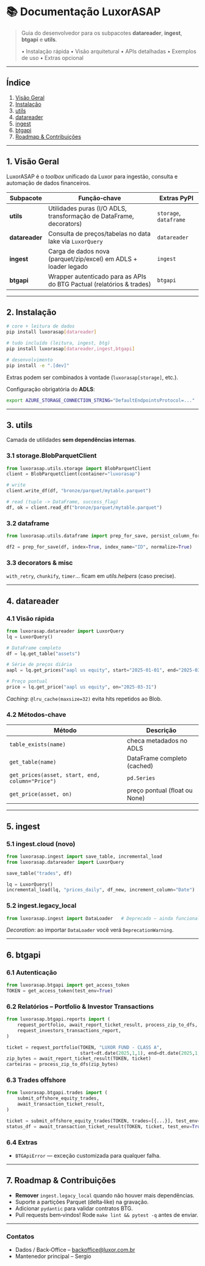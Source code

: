# 📚 Documentação LuxorASAP

> Guia do desenvolvedor para os subpacotes **datareader**, **ingest**, **btgapi** e **utils**.
>
> • Instalação rápida  • Visão arquitetural  • APIs detalhadas  • Exemplos de uso  • Extras opcional

---

## Índice

1. [Visão Geral](#visao-geral)
2. [Instalação](#instalacao)
3. [utils](#utils)
4. [datareader](#datareader)
5. [ingest](#ingest)
6. [btgapi](#btgapi)
7. [Roadmap & Contribuições](#roadmap)

---

## 1. Visão Geral

LuxorASAP é o *toolbox* unificado da Luxor para ingestão, consulta e automação de dados financeiros.

| Subpacote      | Função‑chave                                                          | Extras PyPI            |
| -------------- | --------------------------------------------------------------------- | ---------------------- |
| **utils**      | Utilidades puras (I/O ADLS, transformação de DataFrame, decorators)   | `storage`, `dataframe` |
| **datareader** | Consulta de preços/tabelas no data lake via `LuxorQuery`              | `datareader`           |
| **ingest**     | Carga de dados nova (parquet/zip/excel) em ADLS + loader legado       | `ingest`               |
| **btgapi**     | Wrapper autenticado para as APIs do BTG Pactual (relatórios & trades) | `btgapi`               |

---

## 2. Instalação

```bash
# core + leitura de dados
pip install luxorasap[datareader]

# tudo incluído (leitura, ingest, btg)
pip install luxorasap[datareader,ingest,btgapi]

# desenvolvimento
pip install -e ".[dev]"
```

Extras podem ser combinados à vontade (`luxorasap[storage]`, etc.).

Configuração obrigatória do **ADLS**:

```bash
export AZURE_STORAGE_CONNECTION_STRING="DefaultEndpointsProtocol=..."
```

---

## 3. utils

Camada de utilidades **sem dependências internas**.

### 3.1 storage.BlobParquetClient

```python
from luxorasap.utils.storage import BlobParquetClient
client = BlobParquetClient(container="luxorasap")

# write
client.write_df(df, "bronze/parquet/mytable.parquet")

# read (tuple -> DataFrame, success_flag)
df, ok = client.read_df("bronze/parquet/mytable.parquet")
```

### 3.2 dataframe

```python
from luxorasap.utils.dataframe import prep_for_save, persist_column_formatting, read_bytes

df2 = prep_for_save(df, index=True, index_name="ID", normalize=True)
```

### 3.3 decorators & misc

`with_retry`, `chunkify`, `timer`… ficam em *utils.helpers* (caso precise).

---

## 4. datareader

### 4.1 Visão rápida

```python
from luxorasap.datareader import LuxorQuery
lq = LuxorQuery()

# DataFrame completo
df = lq.get_table("assets")

# Série de preços diária
aapl = lq.get_prices("aapl us equity", start="2025-01-01", end="2025-03-31")

# Preço pontual
price = lq.get_price("aapl us equity", on="2025-03-31")
```

*Caching*: `@lru_cache(maxsize=32)` evita hits repetidos ao Blob.

### 4.2 Métodos-chave

| Método                                          | Descrição                     |
| ----------------------------------------------- | ----------------------------- |
| `table_exists(name)`                            | checa metadados no ADLS       |
| `get_table(name)`                               | DataFrame completo (cached)   |
| `get_prices(asset, start, end, column="Price")` | `pd.Series`                   |
| `get_price(asset, on)`                          | preço pontual (float ou None) |

---

## 5. ingest

### 5.1 ingest.cloud (novo)

```python
from luxorasap.ingest import save_table, incremental_load
from luxorasap.datareader import LuxorQuery

save_table("trades", df)

lq = LuxorQuery()
incremental_load(lq, "prices_daily", df_new, increment_column="Date")
```

### 5.2 ingest.legacy\_local

```python
from luxorasap.ingest import DataLoader   # Deprecado – ainda funcional
```

*Decoration*: ao importar `DataLoader` você verá `DeprecationWarning`.

---

## 6. btgapi

### 6.1 Autenticação

```python
from luxorasap.btgapi import get_access_token
TOKEN = get_access_token(test_env=True)
```

### 6.2 Relatórios – Portfolio & Investor Transactions

```python
from luxorasap.btgapi.reports import (
    request_portfolio, await_report_ticket_result, process_zip_to_dfs,
    request_investors_transactions_report,
)

ticket = request_portfolio(TOKEN, "LUXOR FUND - CLASS A",
                           start=dt.date(2025,1,1), end=dt.date(2025,1,31))
zip_bytes = await_report_ticket_result(TOKEN, ticket)
carteiras = process_zip_to_dfs(zip_bytes)
```

### 6.3 Trades offshore

```python
from luxorasap.btgapi.trades import (
    submit_offshore_equity_trades,
    await_transaction_ticket_result,
)

ticket = submit_offshore_equity_trades(TOKEN, trades=[{...}], test_env=True)
status_df = await_transaction_ticket_result(TOKEN, ticket, test_env=True)
```

### 6.4 Extras

* `BTGApiError` — exceção customizada para qualquer falha.

---

## 7. Roadmap & Contribuições

* **Remover** `ingest.legacy_local` quando não houver mais dependências.
* Suporte a partições Parquet (delta‑like) na gravação.
* Adicionar `pydantic` para validar contratos BTG.
* Pull requests bem‑vindos!  Rode `make lint && pytest -q` antes de enviar.

---

### Contatos

* Dados / Back‑Office – [backoffice@luxor.com.br](mailto:backoffice@luxor.com.br)
* Mantenedor principal – Sergio
